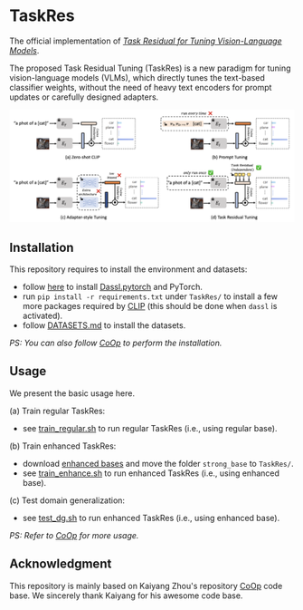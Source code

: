 # TaskRes
The official implementation of [*Task Residual for Tuning Vision-Language Models*](https://arxiv.org/abs/2211.10277).

The proposed Task Residual Tuning (TaskRes) is a new paradigm for tuning vision-language models (VLMs), which directly tunes the text-based classifier weights, without the need of heavy text encoders for prompt updates or carefully designed adapters.

![image](./images/taskres.png)

## Installation
This repository requires to install the environment and datasets:
- follow [here](https://github.com/KaiyangZhou/Dassl.pytorch#installation) to install [Dassl.pytorch](https://github.com/KaiyangZhou/Dassl.pytorch) and PyTorch.
- run `pip install -r requirements.txt` under `TaskRes/` to install a few more packages required by [CLIP](https://github.com/openai/CLIP) (this should be done when `dassl` is activated).
- follow [DATASETS.md](DATASETS.md) to install the datasets.

*PS: You can also follow [CoOp](https://github.com/KaiyangZhou/CoOp) to perform the installation.*

## Usage
We present the basic usage here.

(a) Train regular TaskRes:
- see [train_regular.sh](train_regular.sh) to run regular TaskRes (i.e., using regular base).

(b) Train enhanced TaskRes:
- download [enhanced bases](https://drive.google.com/drive/folders/1_ehtvBRWbbcYZRTAcvtCyUTD_tL4GUiV?usp=share_link) and move the folder `strong_base` to `TaskRes/`.
- see [train_enhance.sh](train_enhance.sh) to run enhanced TaskRes (i.e., using enhanced base).

(c) Test domain generalization:
- see [test_dg.sh](test_dg.sh) to run enhanced TaskRes (i.e., using enhanced base).

*PS: Refer to [CoOp](https://github.com/KaiyangZhou/CoOp) for more usage.*

## Acknowledgment
This repository is mainly based on Kaiyang Zhou's repository [CoOp](https://github.com/KaiyangZhou/CoOp) code base. We sincerely thank Kaiyang for his awesome code base.
